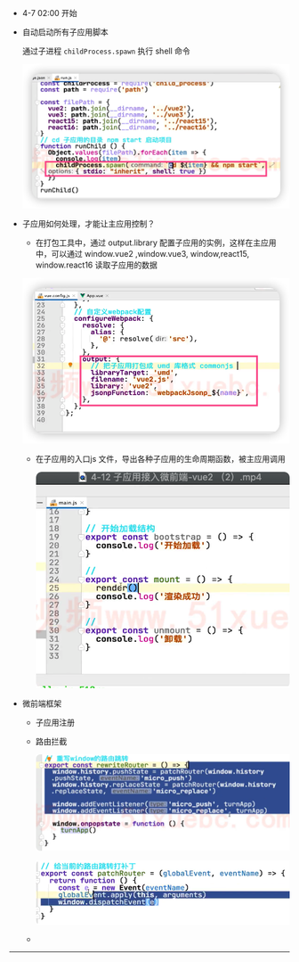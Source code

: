 

- 4-7 02:00 开始

- 自动启动所有子应用脚本

  通过子进程 `childProcess.spawn` 执行 shell 命令

  ![image-20221216135907789](blog/assets/images/image-20221216135907789.png)

- 子应用如何处理，才能让主应用控制？

  -  在打包工具中，通过 output.library 配置子应用的实例，这样在主应用中，可以通过 window.vue2 ,window.vue3, window,react15, window.react16 读取子应用的数据

    ![image-20221216202251855](blog/assets/images/image-20221216202251855.png)

  - 在子应用的入口js 文件，导出各种子应用的生命周期函数，被主应用调用

    ![image-20221216202755247](blog/assets/images/image-20221216202755247.png)

- 微前端框架

  - 子应用注册

  - 路由拦截

    ![image-20221216211533603](blog/assets/images/image-20221216211533603.png)

     ![image-20221216211604851](blog/assets/images/image-20221216211604851.png)

  -  

---

